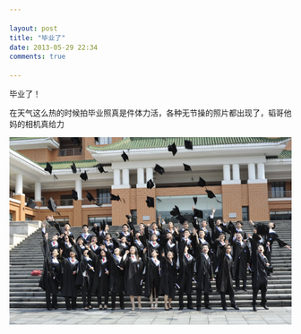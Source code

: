```yaml
---

layout: post
title: "毕业了"
date: 2013-05-29 22:34
comments: true

---
```

毕业了！

在天气这么热的时候拍毕业照真是件体力活，各种无节操的照片都出现了，韬哥他妈的相机真给力

![graduate](/media/pic/graduate.jpg)